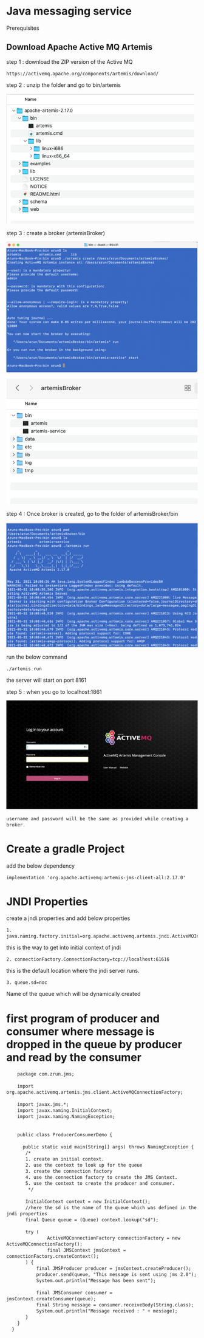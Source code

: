 # Java messaging service

Prerequisites

## Download Apache Active MQ Artemis

step 1 : download the ZIP version of the Active MQ

    https://activemq.apache.org/components/artemis/download/

step 2 : unzip the folder and go to bin/artemis

![folder structure](https://github.com/arun786/SpringJMS/blob/main/src/images/activemq%20folder%20structure.png)

step 3 : create a broker (artemisBroker)

![create a broker](https://github.com/arun786/SpringJMS/blob/main/src/images/broker.png)

![broker folder structure](https://github.com/arun786/SpringJMS/blob/main/src/images/artmeis%20broker%20folder%20structure.png)

step 4 : Once broker is created, go to the folder of artemisBroker/bin

![start a broker](https://github.com/arun786/SpringJMS/blob/main/src/images/artemisServer.png)

run the below command

    ./artemis run

the server will start on port 8161

step 5 : when you go to localhost:1861

![server](https://github.com/arun786/SpringJMS/blob/main/src/images/screenshot%20of%20server.png)

    username and password will be the same as provided while creating a broker.

# Create a gradle Project

add the below dependency

    implementation 'org.apache.activemq:artemis-jms-client-all:2.17.0'

# JNDI Properties

create a jndi.properties and add below properties

    1. java.naming.factory.initial=org.apache.activemq.artemis.jndi.ActiveMQInitialContextFactory

this is the way to get into initial context of jndi

    2. connectionFactory.ConnectionFactory=tcp://localhost:61616

this is the default location where the jndi server runs.

    3. queue.sd=noc

Name of the queue which will be dynamically created

# first program of producer and consumer where message is dropped in the queue by producer and read by the consumer

        package com.zrun.jms;

        import org.apache.activemq.artemis.jms.client.ActiveMQConnectionFactory;
        
        import javax.jms.*;
        import javax.naming.InitialContext;
        import javax.naming.NamingException;


        public class ProducerConsumerDemo {

          public static void main(String[] args) throws NamingException {
           /*
           1. create an initial context.
           2. use the context to look up for the queue
           3. create the connection factory
           4. use the connection factory to create the JMS Context.
           5. use the context to create the producer and consumer.
            */
    
           InitialContext context = new InitialContext();
           //here the sd is the name of the queue which was defined in the jndi properties
           final Queue queue = (Queue) context.lookup("sd");
    
           try (
                   ActiveMQConnectionFactory connectionFactory = new ActiveMQConnectionFactory();
                   final JMSContext jmsContext = connectionFactory.createContext();
           ) {
               final JMSProducer producer = jmsContext.createProducer();
               producer.send(queue, "This message is sent using jms 2.0");
               System.out.println("Message has been sent");
    
               final JMSConsumer consumer = jmsContext.createConsumer(queue);
               final String message = consumer.receiveBody(String.class);
               System.out.println("Message received : " + message);
           }
        }
      }





    
    
    
